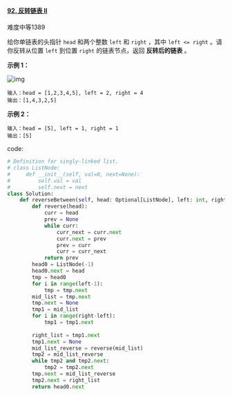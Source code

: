 #### [92. 反转链表 II](https://leetcode.cn/problems/reverse-linked-list-ii/)

难度中等1389

给你单链表的头指针 `head` 和两个整数 `left` 和 `right` ，其中 `left <= right` 。请你反转从位置 `left` 到位置 `right` 的链表节点，返回 **反转后的链表** 。

 

**示例 1：**

![img](https://assets.leetcode.com/uploads/2021/02/19/rev2ex2.jpg)

```
输入：head = [1,2,3,4,5], left = 2, right = 4
输出：[1,4,3,2,5]
```

**示例 2：**

```
输入：head = [5], left = 1, right = 1
输出：[5]
```



code:

```python
# Definition for singly-linked list.
# class ListNode:
#     def __init__(self, val=0, next=None):
#         self.val = val
#         self.next = next
class Solution:
    def reverseBetween(self, head: Optional[ListNode], left: int, right: int) -> Optional[ListNode]:
        def reverse(head):
            curr = head
            prev = None
            while curr:
                curr_next = curr.next
                curr.next = prev
                prev = curr
                curr = curr_next
            return prev
        head0 = ListNode(-1)
        head0.next = head
        tmp = head0
        for i in range(left-1):
            tmp = tmp.next
        mid_list = tmp.next
        tmp.next = None
        tmp1 = mid_list
        for i in range(right-left):
            tmp1 = tmp1.next
    
        right_list = tmp1.next
        tmp1.next = None
        mid_list_reverse = reverse(mid_list)
        tmp2 = mid_list_reverse
        while tmp2 and tmp2.next:
            tmp2 = tmp2.next
        tmp.next = mid_list_reverse
        tmp2.next = right_list
        return head0.next
```

